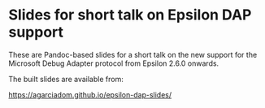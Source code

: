 # Slides for short talk on Epsilon DAP support

These are Pandoc-based slides for a short talk on the new support for the Microsoft Debug Adapter protocol from Epsilon 2.6.0 onwards.

The built slides are available from:

https://agarciadom.github.io/epsilon-dap-slides/
